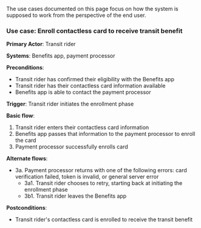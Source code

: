 The use cases documented on this page focus on how the system is supposed to work from the perspective of the end user.

### Use case: Enroll contactless card to receive transit benefit

**Primary Actor**: Transit rider

**Systems**: Benefits app, payment processor

**Preconditions**:

- Transit rider has confirmed their eligibility with the Benefits app
- Transit rider has their contactless card information available
- Benefits app is able to contact the payment processor

**Trigger**: Transit rider initiates the enrollment phase

**Basic flow**:

1. Transit rider enters their contactless card information
2. Benefits app passes that information to the payment processor to enroll the card
3. Payment processor successfully enrolls card

**Alternate flows**:

- 3a. Payment processor returns with one of the following errors: card verification failed, token is invalid, or general server error
    - 3a1. Transit rider chooses to retry, starting back at initiating the enrollment phase
    - 3b1. Transit rider leaves the Benefits app

**Postconditions**:

- Transit rider's contactless card is enrolled to receive the transit benefit
